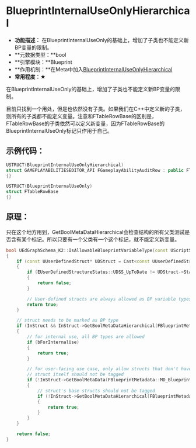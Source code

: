 # BlueprintInternalUseOnlyHierarchical

- **功能描述：** 在BlueprintInternalUseOnly的基础上，增加了子类也不能定义新BP变量的限制。
- **元数据类型：**bool
- **引擎模块：**Blueprint
- **作用机制：**在Meta中加入[BlueprintInternalUseOnlyHierarchical](../../../Meta/Blueprint/BlueprintInternalUseOnlyHierarchical.md)
- **常用程度：★**

在BlueprintInternalUseOnly的基础上，增加了子类也不能定义新BP变量的限制。

目前只找到一个用处，但是也依然没有子类。如果我们在C++中定义新的子类，则所有的子类都不能定义变量。注意和FTableRowBase的区别是，FTableRowBase的子类依然可以定义新变量，因为FTableRowBase的BlueprintInternalUseOnly标记只作用于自己。

## 示例代码：

```cpp
USTRUCT(BlueprintInternalUseOnlyHierarchical)
struct GAMEPLAYABILITIESEDITOR_API FGameplayAbilityAuditRow : public FTableRowBase
{}

USTRUCT(BlueprintInternalUseOnly)
struct FTableRowBase
{}
```

## 原理：

只在这个地方用到，GetBoolMetaDataHierarchical会检查结构的所有父类测试是否含有某个标记。所以只要有一个父类有一个这个标记，就不能定义新变量。

```cpp
bool UEdGraphSchema_K2::IsAllowableBlueprintVariableType(const UScriptStruct* InStruct, const bool bForInternalUse)
{
	if (const UUserDefinedStruct* UDStruct = Cast<const UUserDefinedStruct>(InStruct))
	{
		if (EUserDefinedStructureStatus::UDSS_UpToDate != UDStruct->Status.GetValue())
		{
			return false;
		}

		// User-defined structs are always allowed as BP variable types.
		return true;
	}

	// struct needs to be marked as BP type
	if (InStruct && InStruct->GetBoolMetaDataHierarchical(FBlueprintMetadata::MD_AllowableBlueprintVariableType))
	{
		// for internal use, all BP types are allowed
		if (bForInternalUse)
		{
			return true;
		}

		// for user-facing use case, only allow structs that don't have the internal-use-only tag
		// struct itself should not be tagged
		if (!InStruct->GetBoolMetaData(FBlueprintMetadata::MD_BlueprintInternalUseOnly))
		{
			// struct's base structs should not be tagged
			if (!InStruct->GetBoolMetaDataHierarchical(FBlueprintMetadata::MD_BlueprintInternalUseOnlyHierarchical))
			{
				return true;
			}
		}
	}

	return false;
}

```